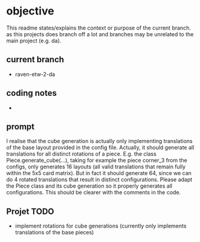 # objective

This readme states/explains the context or purpose of the current branch. as this projects does branch off a lot and branches may be unrelated to the main project (e.g. da).

## current branch
- raven-etw-2-da 


## coding notes
- 

## prompt
I realise that the cube generation is actually only implementing translations of the base layout provided in the config file. Actually, it should generate all translations for all distinct rotations of a piece. E.g. the class Piece.generate_cube(...), taking for example the piece corner_3 from the configs, only generates 16 layouts (all valid translations that remain fully within the 5x5 card matrix). But in fact it should generate 64, since we can do 4 rotated translations that result in distinct configurations. Please adapt the Piece class and its cube generation so it properly generates all configurations. This should be clearer with the comments in the code. 


## Projet TODO
- implement rotations for cube generations (currently only implements translations of the base pieces)
